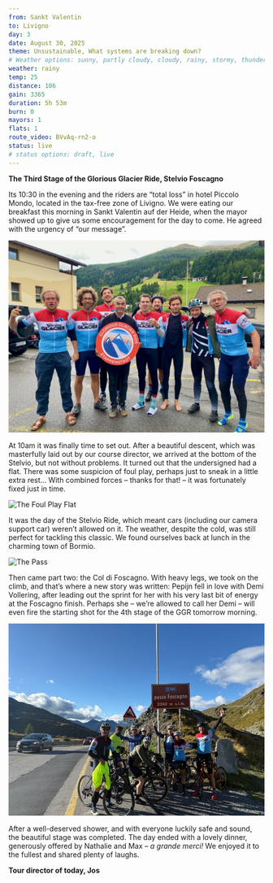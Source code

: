 ```yaml
---
from: Sankt Valentin
to: Livigno
day: 3
date: August 30, 2025
theme: Unsustainable, What systems are breaking down?
# Weather options: sunny, partly cloudy, cloudy, rainy, stormy, thunder, snowy, foggy
weather: rainy
temp: 25
distance: 106
gain: 3365
duration: 5h 53m
burn: 0
mayors: 1
flats: 1
route_video: BVvAq-rn2-o
status: live
# status options: draft, live
---
```


**The Third Stage of the Glorious Glacier Ride, Stelvio Foscagno**

Its 10:30 in the evening and the riders are “total loss” in hotel Piccolo Mondo, located in the tax-free zone of Livigno. We were eating our breakfast this morning in Sankt Valentin auf der Heide, when the mayor showed up to give us some encouragement for the day to come. He agreed with the urgency of “our message”.

![With the Mayor of Sankt Valentin](/img/updates/Start_Stelvio.jpeg)

At 10am it was finally time to set out. After a beautiful descent, which was masterfully laid out by our course director, we arrived at the bottom of the Stelvio, but not without problems. It turned out that the undersigned had a flat. There was some suspicion of foul play, perhaps just to sneak in a little extra rest... With combined forces – thanks for that! – it was fortunately fixed just in time.

![The Foul Play Flat](/img/updates/Flat.jpeg)

It was the day of the Stelvio Ride, which meant cars (including our camera support car) weren’t allowed on it. The weather, despite the cold, was still perfect for tackling this classic. We found ourselves back at lunch in the charming town of Bormio.

![The Pass](/img/updates/Stelvio_snow.jpeg)

Then came part two: the Col di Foscagno. With heavy legs, we took on the climb, and that’s where a new story was written: Pepijn fell in love with Demi Vollering, after leading out the sprint for her with his very last bit of energy at the Foscagno finish. Perhaps she – we’re allowed to call her Demi – will even fire the starting shot for the 4th stage of the GGR tomorrow morning.

![Col di Foscagno](/img/updates/IMG_9117.jpg)

After a well-deserved shower, and with everyone luckily safe and sound, the beautiful stage was completed. The day ended with a lovely dinner, generously offered by Nathalie and Max – *a grande merci!* We enjoyed it to the fullest and shared plenty of laughs.

**Tour director of today, Jos**

